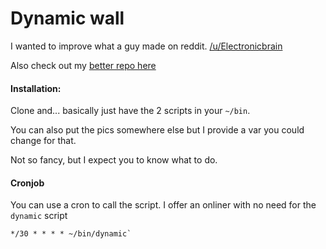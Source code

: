 # Dynamic wall

I wanted to improve what a guy made on reddit. [/u/Electronicbrain](https://www.reddit.com/r/unixporn/comments/a7mga5/plasma_a_clone_of_macos_mojaves_dynamic_wallpaper/)

Also check out my [better repo here](https://gitlab.com/RaitaroH/KDE-Terminal-Wallpaper-Changer)

#### Installation:  

Clone and... basically just have the 2 scripts in your `~/bin`. 

You can also put the pics somewhere else but I provide a var you could change for that.

Not so fancy, but I expect you to know what to do.

#### Cronjob

You can use a cron to call the script. I offer an onliner with no need for the `dynamic` script
```
*/30 * * * * ~/bin/dynamic`
```